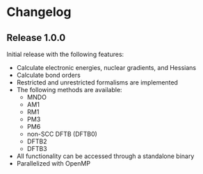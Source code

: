# Changelog

## Release 1.0.0

Initial release with the following features:
- Calculate electronic energies, nuclear gradients, and Hessians
- Calculate bond orders
- Restricted and unrestricted formalisms are implemented
- The following methods are available:
  - MNDO
  - AM1
  - RM1
  - PM3
  - PM6
  - non-SCC DFTB (DFTB0)
  - DFTB2
  - DFTB3
- All functionality can be accessed through a standalone binary
- Parallelized with OpenMP

